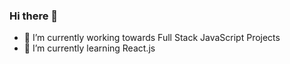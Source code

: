 ### Hi there 👋

-  🔭 I’m currently working towards Full Stack JavaScript Projects
- 🌱 I’m currently learning React.js


